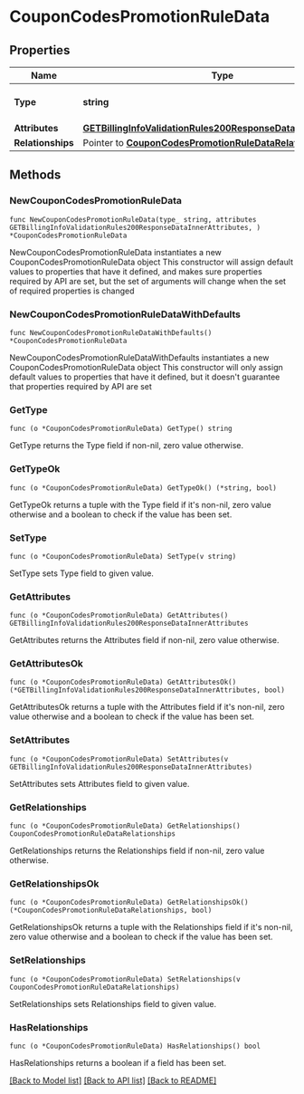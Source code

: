 # CouponCodesPromotionRuleData

## Properties

Name | Type | Description | Notes
------------ | ------------- | ------------- | -------------
**Type** | **string** | The resource&#39;s type | 
**Attributes** | [**GETBillingInfoValidationRules200ResponseDataInnerAttributes**](GETBillingInfoValidationRules200ResponseDataInnerAttributes.md) |  | 
**Relationships** | Pointer to [**CouponCodesPromotionRuleDataRelationships**](CouponCodesPromotionRuleDataRelationships.md) |  | [optional] 

## Methods

### NewCouponCodesPromotionRuleData

`func NewCouponCodesPromotionRuleData(type_ string, attributes GETBillingInfoValidationRules200ResponseDataInnerAttributes, ) *CouponCodesPromotionRuleData`

NewCouponCodesPromotionRuleData instantiates a new CouponCodesPromotionRuleData object
This constructor will assign default values to properties that have it defined,
and makes sure properties required by API are set, but the set of arguments
will change when the set of required properties is changed

### NewCouponCodesPromotionRuleDataWithDefaults

`func NewCouponCodesPromotionRuleDataWithDefaults() *CouponCodesPromotionRuleData`

NewCouponCodesPromotionRuleDataWithDefaults instantiates a new CouponCodesPromotionRuleData object
This constructor will only assign default values to properties that have it defined,
but it doesn't guarantee that properties required by API are set

### GetType

`func (o *CouponCodesPromotionRuleData) GetType() string`

GetType returns the Type field if non-nil, zero value otherwise.

### GetTypeOk

`func (o *CouponCodesPromotionRuleData) GetTypeOk() (*string, bool)`

GetTypeOk returns a tuple with the Type field if it's non-nil, zero value otherwise
and a boolean to check if the value has been set.

### SetType

`func (o *CouponCodesPromotionRuleData) SetType(v string)`

SetType sets Type field to given value.


### GetAttributes

`func (o *CouponCodesPromotionRuleData) GetAttributes() GETBillingInfoValidationRules200ResponseDataInnerAttributes`

GetAttributes returns the Attributes field if non-nil, zero value otherwise.

### GetAttributesOk

`func (o *CouponCodesPromotionRuleData) GetAttributesOk() (*GETBillingInfoValidationRules200ResponseDataInnerAttributes, bool)`

GetAttributesOk returns a tuple with the Attributes field if it's non-nil, zero value otherwise
and a boolean to check if the value has been set.

### SetAttributes

`func (o *CouponCodesPromotionRuleData) SetAttributes(v GETBillingInfoValidationRules200ResponseDataInnerAttributes)`

SetAttributes sets Attributes field to given value.


### GetRelationships

`func (o *CouponCodesPromotionRuleData) GetRelationships() CouponCodesPromotionRuleDataRelationships`

GetRelationships returns the Relationships field if non-nil, zero value otherwise.

### GetRelationshipsOk

`func (o *CouponCodesPromotionRuleData) GetRelationshipsOk() (*CouponCodesPromotionRuleDataRelationships, bool)`

GetRelationshipsOk returns a tuple with the Relationships field if it's non-nil, zero value otherwise
and a boolean to check if the value has been set.

### SetRelationships

`func (o *CouponCodesPromotionRuleData) SetRelationships(v CouponCodesPromotionRuleDataRelationships)`

SetRelationships sets Relationships field to given value.

### HasRelationships

`func (o *CouponCodesPromotionRuleData) HasRelationships() bool`

HasRelationships returns a boolean if a field has been set.


[[Back to Model list]](../README.md#documentation-for-models) [[Back to API list]](../README.md#documentation-for-api-endpoints) [[Back to README]](../README.md)


